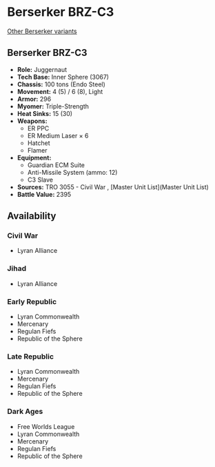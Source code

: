 # Berserker BRZ-C3 

[Other Berserker variants](../berserker.md) 

## Berserker BRZ-C3 

- **Role:** Juggernaut 
- **Tech Base:** Inner Sphere (3067) 
- **Chassis:** 100 tons (Endo Steel) 
- **Movement:** 4 (5) / 6 (8), Light 
- **Armor:** 296 
- **Myomer:** Triple-Strength 
- **Heat Sinks:** 15 (30) 
- **Weapons:** 
  - ER PPC 
  - ER Medium Laser × 6 
  - Hatchet 
  - Flamer 
- **Equipment:** 
  - Guardian ECM Suite 
  - Anti-Missile System (ammo: 12) 
  - C3 Slave 
- **Sources:** TRO 3055 - Civil War , [Master Unit List](Master Unit List) 
- **Battle Value:** 2395 

## Availability 

### Civil War 

- Lyran Alliance 

### Jihad 

- Lyran Alliance 

### Early Republic 

- Lyran Commonwealth 
- Mercenary 
- Regulan Fiefs 
- Republic of the Sphere 

### Late Republic 

- Lyran Commonwealth 
- Mercenary 
- Regulan Fiefs 
- Republic of the Sphere 

### Dark Ages 

- Free Worlds League 
- Lyran Commonwealth 
- Mercenary 
- Regulan Fiefs 
- Republic of the Sphere 

